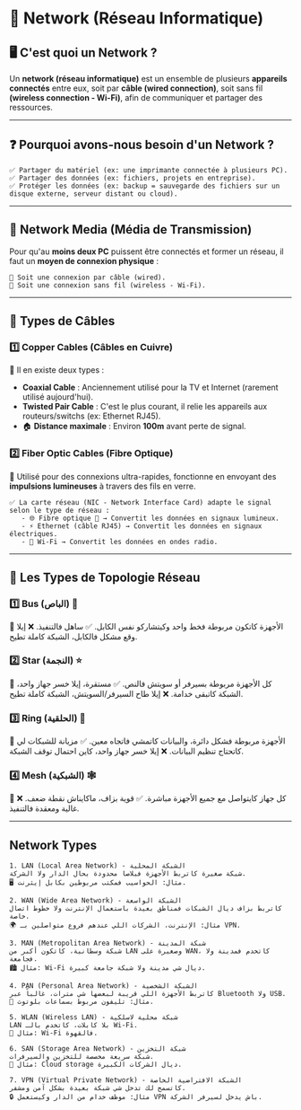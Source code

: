 # 📡 Network (Réseau Informatique)

## 🖥️ C'est quoi un Network ?
Un **network (réseau informatique)** est un ensemble de plusieurs **appareils connectés** entre eux, soit par **câble (wired connection)**, soit sans fil **(wireless connection - Wi-Fi)**, afin de communiquer et partager des ressources.

---

## ❓ Pourquoi avons-nous besoin d'un Network ?
```
✅ Partager du matériel (ex: une imprimante connectée à plusieurs PC).
✅ Partager des données (ex: fichiers, projets en entreprise).
✅ Protéger les données (ex: backup = sauvegarde des fichiers sur un disque externe, serveur distant ou cloud).
```

---

## 🔌 Network Media (Média de Transmission)
Pour qu'au **moins deux PC** puissent être connectés et former un réseau, il faut un **moyen de connexion physique** :
```
📡 Soit une connexion par câble (wired).
📶 Soit une connexion sans fil (wireless - Wi-Fi).
```

---

## 🔗 Types de Câbles

### 1️⃣ **Copper Cables (Câbles en Cuivre)**
📌 Il en existe deux types :
- **Coaxial Cable** : Anciennement utilisé pour la TV et Internet (rarement utilisé aujourd'hui).
- **Twisted Pair Cable** : C'est le plus courant, il relie les appareils aux routeurs/switchs (ex: Ethernet RJ45).
- 🏠 **Distance maximale** : Environ **100m** avant perte de signal.

### 2️⃣ **Fiber Optic Cables (Fibre Optique)**
📌 Utilisé pour des connexions ultra-rapides, fonctionne en envoyant des **impulsions lumineuses** à travers des fils en verre.

```
✅ La carte réseau (NIC - Network Interface Card) adapte le signal selon le type de réseau :
   - 🌐 Fibre optique 🔦 → Convertit les données en signaux lumineux.
   - ⚡ Ethernet (câble RJ45) → Convertit les données en signaux électriques.
   - 📡 Wi-Fi → Convertit les données en ondes radio.
```

---

## 🔄 **Les Types de Topologie Réseau**

### 1️⃣ **Bus (الباص) 🚌**
📌 الأجهزة كاتكون مربوطة فخط واحد وكيتشاركو نفس الكابل.
✅ ساهل فالتنفيذ.
❌ إيلا وقع مشكل فالكابل، الشبكة كاملة تطيح.

### 2️⃣ **Star (النجمة) ⭐**
📌 كل الأجهزة مربوطة بسيرفر أو سويتش فالنص.
✅ مستقرة، إيلا خسر جهاز واحد، الشبكة كاتبقى خدامة.
❌ إيلا طاح السيرفر/السويتش، الشبكة كاملة تطيح.

### 3️⃣ **Ring (الحلقية) 🔄**
📌 الأجهزة مربوطة فشكل دائرة، والبيانات كاتمشي فاتجاه معين.
✅ مزيانة للشبكات لي كاتحتاج تنظيم البيانات.
❌ إيلا خسر جهاز واحد، كاين احتمال توقف الشبكة.

### 4️⃣ **Mesh (الشبكية) 🕸️**
📌 كل جهاز كايتواصل مع جميع الأجهزة مباشرة.
✅ قوية بزاف، ماكايناش نقطة ضعف.
❌ غالية ومعقدة فالتنفيذ.

---

## Network Types
```
1. LAN (Local Area Network) - الشبكة المحلية
شبكة صغيرة كاتربط الأجهزة فبلاصا محدودة بحال الدار ولا الشركة.
🖥 مثال: الحواسيب فمكتب مربوطين بكابل إيثرنت.

2. WAN (Wide Area Network) - الشبكة الواسعة
كاتربط بزاف ديال الشبكات فمناطق بعيدة باستعمال الإنترنت ولا خطوط اتصال خاصة.
🌍 مثال: الإنترنت، الشركات اللي عندهم فروع متواصلين بـ VPN.

3. MAN (Metropolitan Area Network) - شبكة المدينة
شبكة وسطانية، كاتكون أكبر من LAN وصغيرة على WAN، كاتخدم فمدينة ولا فجامعة.
🏙 مثال: Wi-Fi ديال شي مدينة ولا شبكة جامعة كبيرة.

4. PAN (Personal Area Network) - الشبكة الشخصية
كاتربط الأجهزة اللي قريبة لبعضها شي مترات، غالباً عبر Bluetooth ولا USB.
📱 مثال: تليفون مربوط بسماعات بلوتوث.

5. WLAN (Wireless LAN) - شبكة محلية لاسلكية
LAN بلا كابلات، كاتخدم بالـ Wi-Fi.
📡 مثال: Wi-Fi فالقهوة.

6. SAN (Storage Area Network) - شبكة التخزين
شبكة سريعة مخصصة للتخزين والسيرفرات.
💾 مثال: Cloud storage ديال الشركات الكبيرة.

7. VPN (Virtual Private Network) - الشبكة الافتراضية الخاصة
كاتسمح لك تدخل شي شبكة بعيدة بشكل آمن ومشفر.
🔒 مثال: موظف خدام من الدار وكيستعمل VPN باش يدخل لسيرفر الشركة.
```
